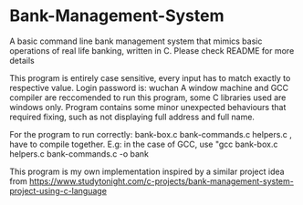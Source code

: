 # Bank-Management-System
A basic command line bank management system that mimics basic operations of real life banking, written in C. Please check README for more details

This program is entirely case sensitive, every input has to match exactly to respective value. 
Login password is: wuchan
A window machine and GCC compiler are reccomended to run this program, some C libraries used are windows only.
Program contains some minor unexpected behaviours that required fixing, such as not displaying full address and full name.

For the program to run correctly: bank-box.c bank-commands.c helpers.c , have to compile together. 
E.g: in the case of GCC, use "gcc bank-box.c helpers.c bank-commands.c -o bank

This program is my own implementation inspired by a similar project idea from https://www.studytonight.com/c-projects/bank-management-system-project-using-c-language
